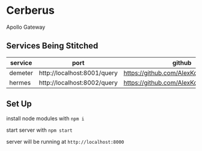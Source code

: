 # Cerberus
Apollo Gateway

## Services Being Stitched

| service | port | github |
|---------|------|--------|
| demeter | http://localhost:8001/query | https://github.com/AlexKoppara/Demeter |
| hermes | http://localhost:8002/query | https://github.com/AlexKoppara/Hermes |

## Set Up
install node modules with `npm i`

start server with `npm start`

server will be running at `http://localhost:8000`
